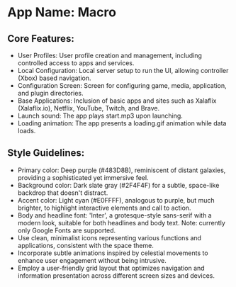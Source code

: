 # **App Name**: Macro

## Core Features:

- User Profiles: User profile creation and management, including controlled access to apps and services.
- Local Configuration: Local server setup to run the UI, allowing controller (Xbox) based navigation.
- Configuration Screen: Screen for configuring game, media, application, and plugin directories.
- Base Applications: Inclusion of basic apps and sites such as Xalaflix (Xalaflix.io), Netflix, YouTube, Twitch, and Brave.
- Launch sound: The app plays start.mp3 upon launching.
- Loading animation: The app presents a loading.gif animation while data loads.

## Style Guidelines:

- Primary color: Deep purple (#483D8B), reminiscent of distant galaxies, providing a sophisticated yet immersive feel.
- Background color: Dark slate gray (#2F4F4F) for a subtle, space-like backdrop that doesn't distract.
- Accent color: Light cyan (#E0FFFF), analogous to purple, but much brighter, to highlight interactive elements and call to action.
- Body and headline font: 'Inter', a grotesque-style sans-serif with a modern look, suitable for both headlines and body text. Note: currently only Google Fonts are supported.
- Use clean, minimalist icons representing various functions and applications, consistent with the space theme.
- Incorporate subtle animations inspired by celestial movements to enhance user engagement without being intrusive.
- Employ a user-friendly grid layout that optimizes navigation and information presentation across different screen sizes and devices.